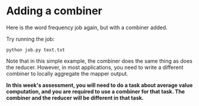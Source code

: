 # Adding a combiner
Here is the word frequency job again, but with a combiner added.

Try running the job:

`python job.py text.txt`

Note that in this simple example, the combiner does the same thing as does the reducer. However, in most applications, 
you need to write a different combiner to locally aggregate the mapper output. 

**In this week's assessment, you will need to do a task about average value computation, and you are required to use a 
combiner for that task. The combiner and the reducer will be different in that task.**